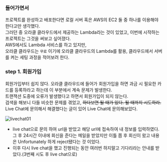 ### 들어가면서

프로젝트를 완성하고 배포한다면 로컬 서버 혹은 AWS의 EC2 둘 중 하나를 이용해야 한다고만 생각했다.<br>
그러던 중 오라클 클라우드에서 제공하는 Lambda라는 것이 있었고, 이번에 시작하는 프로젝트는 그것을 써보고 싶어졌다.<br>
AWS에서도 Lambda 서비스를 하고 있지만,<br>
오라클 클라우드는 `무료` 이기에 오라클 클라우드의 Lambda를 활용, 클라우드에서 서버를 켜는 세팅 과정을 적어보려 한다.<br>

### step 1. 회원가입

회원가입부터 쉽지 않다. 오라클 클라우드에 들어가 회원가입을 하면 과금 시 필요한 카드를 등록하라고 하는데 이 부분에서 계속 문제가 발생한다.<br>
트랜잭션 도중에 오류가 발생했다고 하면서 회원가입이 되지 않는다.<br>
검색을 해보니 다들 비슷한 문제를 겪었고, ~~하다보면 될 때가 있다. 될 때까지 시도하라.~~ Live Chat에 문의해서 해결했다는 글이 있어 Live Chat에 문의해보았다.

![livechat01](https://github.com/c9u11/development-crumbs/assets/96610085/62f823d6-3f71-4da1-9775-b8c69ea73a80)

- live chat으로 문의 하여 url을 받았고 해당 url에 접속하여 내 정보를 입력하였다.<br>
  그 후 24시간 이내에 회신을 준다는 메일을 받았지만 이틀 쯤 후 회신이 왔고 내용은 Unfortunately 하게 reject됐다는 것 이었다.
- 이후 다시 live chat을 했고 진행되는 동안 여러번 하지말고 기다리라는 안내를 받았다.(3번째 시도 후 live chat으로)